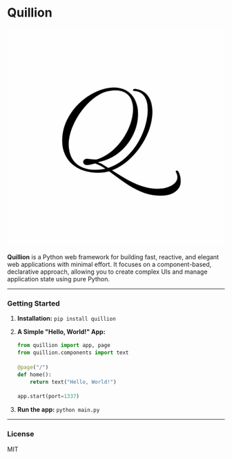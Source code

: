 # Quillion

![Logo](assets/logo.svg)

**Quillion** is a Python web framework for building fast, reactive, and elegant web applications with minimal effort. It focuses on a component-based, declarative approach, allowing you to create complex UIs and manage application state using pure Python.

-----

### **Getting Started**

1.  **Installation:**
    `pip install quillion`

2.  **A Simple "Hello, World!" App:**
    ```python
    from quillion import app, page
    from quillion.components import text
    
    @page("/")
    def home():
        return text("Hello, World!")
    
    app.start(port=1337)
    ```

3.  **Run the app:**
    `python main.py`

-----

### **License**

MIT
